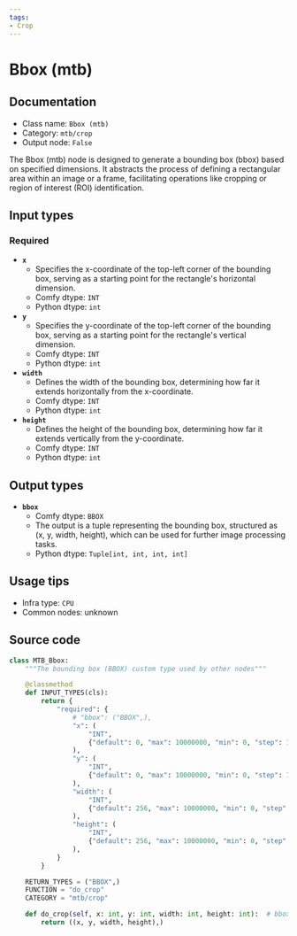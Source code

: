 ```yaml
---
tags:
- Crop
---
```


# Bbox (mtb)
## Documentation
- Class name: `Bbox (mtb)`
- Category: `mtb/crop`
- Output node: `False`

The Bbox (mtb) node is designed to generate a bounding box (bbox) based on specified dimensions. It abstracts the process of defining a rectangular area within an image or a frame, facilitating operations like cropping or region of interest (ROI) identification.
## Input types
### Required
- **`x`**
    - Specifies the x-coordinate of the top-left corner of the bounding box, serving as a starting point for the rectangle's horizontal dimension.
    - Comfy dtype: `INT`
    - Python dtype: `int`
- **`y`**
    - Specifies the y-coordinate of the top-left corner of the bounding box, serving as a starting point for the rectangle's vertical dimension.
    - Comfy dtype: `INT`
    - Python dtype: `int`
- **`width`**
    - Defines the width of the bounding box, determining how far it extends horizontally from the x-coordinate.
    - Comfy dtype: `INT`
    - Python dtype: `int`
- **`height`**
    - Defines the height of the bounding box, determining how far it extends vertically from the y-coordinate.
    - Comfy dtype: `INT`
    - Python dtype: `int`
## Output types
- **`bbox`**
    - Comfy dtype: `BBOX`
    - The output is a tuple representing the bounding box, structured as (x, y, width, height), which can be used for further image processing tasks.
    - Python dtype: `Tuple[int, int, int, int]`
## Usage tips
- Infra type: `CPU`
- Common nodes: unknown


## Source code
```python
class MTB_Bbox:
    """The bounding box (BBOX) custom type used by other nodes"""

    @classmethod
    def INPUT_TYPES(cls):
        return {
            "required": {
                # "bbox": ("BBOX",),
                "x": (
                    "INT",
                    {"default": 0, "max": 10000000, "min": 0, "step": 1},
                ),
                "y": (
                    "INT",
                    {"default": 0, "max": 10000000, "min": 0, "step": 1},
                ),
                "width": (
                    "INT",
                    {"default": 256, "max": 10000000, "min": 0, "step": 1},
                ),
                "height": (
                    "INT",
                    {"default": 256, "max": 10000000, "min": 0, "step": 1},
                ),
            }
        }

    RETURN_TYPES = ("BBOX",)
    FUNCTION = "do_crop"
    CATEGORY = "mtb/crop"

    def do_crop(self, x: int, y: int, width: int, height: int):  # bbox
        return ((x, y, width, height),)

```
